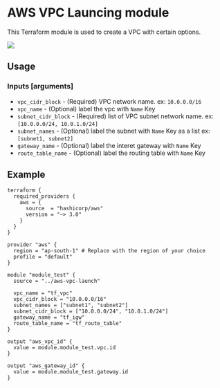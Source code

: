 # AWS VPC Launcing module

This Terraform module is used to create a VPC with certain options.

<img src="https://img.shields.io/github/license/smc181002/aws-vpc-launc" />

## Usage

### Inputs [arguments]

- `vpc_cidr_block` - (Required) VPC network name. ex: `10.0.0.0/16`
- `vpc_name` - (Optional) label the vpc with `Name` Key
- `subnet_cidr_block` - (Required) list of VPC subnet network name.
  ex: `[10.0.0.0/24, 10.0.1.0/24]`
- `subnet_names` - (Optional) label the subnet with `Name` Key as a list
  ex: `[subnet1, subnet2]`
- `gateway_name` - (Optional) label the interet gateway with `Name` Key
- `route_table_name` - (Optional) label the routing table with `Name` Key

## Example

```hcl
terraform {
  required_providers {
    aws = {
      source  = "hashicorp/aws"
      version = "~> 3.0"
    }
  }
}

provider "aws" {
  region = "ap-south-1" # Replace with the region of your choice
  profile = "default"
}

module "module_test" {
  source = "../aws-vpc-launch"

  vpc_name = "tf_vpc"
  vpc_cidr_block = "10.0.0.0/16"
  subnet_names = ["subnet1", "subnet2"]
  subnet_cidr_block = ["10.0.0.0/24", "10.0.1.0/24"]
  gateway_name = "tf_igw"
  route_table_name = "tf_route_table"
}

output "aws_vpc_id" {
  value = module.module_test.vpc.id
}

output "aws_gateway_id" {
  value = module.module_test.gateway.id
}
```

